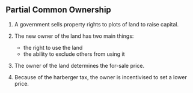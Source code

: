 ## Partial Common Ownership

1. A government sells property rights to plots of land to raise capital.

2. The new owner of the land has two main things:
    * the right to use the land
    * the ability to exclude others from using it

3. The owner of the land determines the for-sale price.
4. Because of the harberger tax, the owner is incentivised to set a lower price.